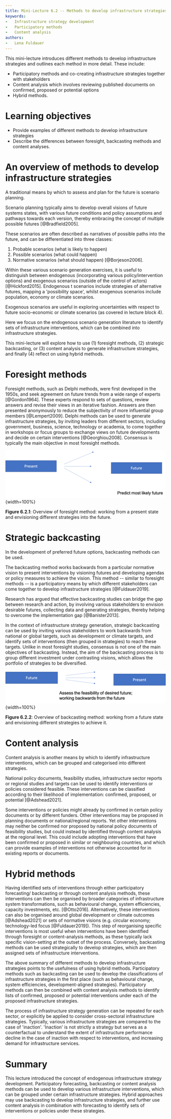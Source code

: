 ```yaml
---
title: Mini-Lecture 6.2 -- Methods to develop infrastructure strategies
keywords:
-   Infrastructure strategy development
-   Participatory methods
-   Content analysis
authors:
-   Lena Fuldauer
---
```


This mini-lecture introduces different methods to develop infrastructure
strategies and outlines each method in more detail. These include:

-   Participatory methods and co-creating infrastructure strategies
    together with stakeholders
-   Content analysis which involves reviewing published documents on
    confirmed, proposed or potential options
-   Hybrid methods.

# Learning objectives

-   Provide examples of different methods to develop infrastructure
    strategies
-   Describe the differences between foresight, backcasting methods and
    content analyses.

# An overview of methods to develop infrastructure strategies

A traditional means by which to assess and plan for the future is
scenario planning.

Scenario planning typically aims to develop overall visions of future
systems states, with various future conditions and policy assumptions
and pathways towards each version, thereby embracing the concept of
multiple possible futures [@Bradfield2005].

These scenarios are often described as narratives of possible paths into
the future, and can be differentiated into three classes:

1.  Probable scenarios (what is likely to happen)
2.  Possible scenarios (what could happen)
3.  Normative scenarios (what should happen) [@Borjeson2006].

Within these various scenario generation exercises, it is useful to
distinguish between endogenous (incorporating various
policy/intervention options) and exogenous scenarios (outside of the
control of actors) [@Hickford2015]. Endogenous t scenarios include
strategies of alternative futures, mapping a 'possibility space', whilst
exogenous scenarios include population, economy or climate scenarios.

Exogenous scenarios are useful in exploring uncertainties with respect
to future socio-economic or climate scenarios (as covered in lecture
block 4).

Here we focus on the endogenous scenario generation literature to
identify sets of infrastructure interventions, which can be combined
into infrastructure strategies.

This mini-lecture will explore how to use (1) foresight methods, (2)
strategic backcasting, or (3) content analysis to generate
infrastructure strategies, and finally (4) reflect on using hybrid
methods.

# Foresight methods

Foresight methods, such as Delphi methods, were first developed in the 1950s, and seek agreement on future trends from a wide range of experts [@Gordon1964]. These experts respond to sets of questions, review answers and revise their views in an iterative fashion. Answers are then presented anonymously to reduce the subjectivity of more influential group members [@Lempert2009].
Delphi methods can be used to generate infrastructure strategies, by inviting leaders from different sectors, including government, business, science, technology or academia, to come together in workshops or focus groups to exchange views on future developments and decide on certain interventions [@Georghiou2008]. Consensus is typically the main objective in most foresight methods.

![](assets/Figure_6.2.1.png){width=100%}

**Figure 6.2.1**: Overview of foresight method: working from a present state and envisioning different strategies into the future.

# Strategic backcasting

In the development of preferred future options, backcasting methods can
be used.

The backcasting method works backwards from a particular normative
vision to present interventions by visioning futures and developing
agendas or policy measures to achieve the vision. This method -- similar
to foresight methods -- is a participatory means by which different
stakeholders can come together to develop infrastructure strategies
[@Fuldauer2019].

Research has argued that effective backcasting studies can bridge the
gap between research and action, by involving various stakeholders to
envision desirable futures, collecting data and generating strategies,
thereby helping to overcome the implementation gap [@Banister2013].

In the context of infrastructure strategy generation, strategic
backcasting can be used by inviting various stakeholders to work
backwards from national or global targets, such as development or
climate targets, and identify sets of interventions (then grouped in
strategies) to reach these targets. Unlike in most foresight studies,
consensus is not one of the main objectives of backcasting. Instead, the
aim of the backcasting process is to group different investment under
contrasting visions, which allows the portfolio of strategies to be
diversified.

![](assets/Figure_6.2.2.png){width=100%}

**Figure 6.2.2**: Overview of backcasting method: working from a future state and envisioning different strategies to achieve it.

# Content analysis

Content analysis is another means by which to identify infrastructure
interventions, which can be grouped and categorised into different
strategies.

National policy documents, feasibility studies, infrastructure sector
reports or regional studies and targets can be used to identify
interventions or policies considered feasible. These interventions can
be classified according to their likelihood of implementation:
confirmed, proposed, or potential [@Adshead2021].

Some interventions or policies might already by confirmed in certain
policy documents or by different funders. Other interventions may be
proposed in planning documents or national/regional reports. Yet other
interventions may neither be confirmed nor proposed by national policy
documents of feasibility studies, but could instead by identified
through content analysis at the regional level. This could include
adopting interventions that have been confirmed or proposed in similar
or neighbouring countries, and which can provide examples of
interventions not otherwise accounted for in existing reports or
documents.

# Hybrid methods

Having identified sets of interventions through either participatory
forecasting/ backcasting or through content analysis methods, these
interventions can then be organised by broader categories of
infrastructure system transformations, such as behavioural change,
system efficiencies, capacity investments, etc. [@Otto2016].
Alternatively, these interventions can also be organised around global
development or climate outcomes [@Adshead2021] or sets of normative
visions (e.g. circular economy; technology-led focus
[@Fuldauer2019]). This step of reorganising specific interventions is
most useful when interventions have been identified through foresight or
content-analysis methods, as these typically lack specific
vision-setting at the outset of the process. Conversely, backcasting
methods can be used strategically to develop strategies, which are then
assigned sets of infrastructure interventions.

The above summary of different methods to develop infrastructure
strategies points to the usefulness of using hybrid methods.
Participatory methods such as backcasting can be used to develop the
classifications of infrastructure strategies in the first place (such as
behavioural change, system efficiencies, development-aligned
strategies). Participatory methods can then be combined with content
analysis methods to identify lists of confirmed, proposed or potential
interventions under each of the proposed infrastructure strategies.

The process of infrastructure strategy generation can be repeated for
each sector, or explicitly be applied to consider cross-sectoral
infrastructure strategies. Typically, various infrastructure strategies
are compared to the case of 'inaction'. 'Inaction' is not strictly a
strategy but serves as a counterfactual to understand the extent of
infrastructure performance decline in the case of inaction with respect
to interventions, and increasing demand for infrastructure services.

# Summary

This lecture introduced the concept of endogenous infrastructure
strategy development. Participatory forecasting, backcasting or content
analysis methods can be used to develop various infrastructure
interventions, which can be grouped under certain infrastructure
strategies. Hybrid approaches may use backcasting to develop
infrastructure strategies, and further use content analysis in
combination with forecasting to identify sets of interventions or
policies under these strategies.
